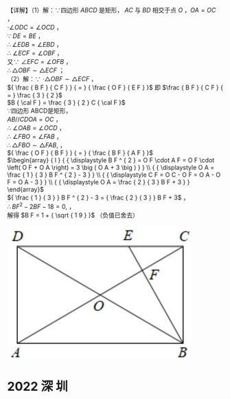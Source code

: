 【详解】（1）解：∵四边形 $A B C D$ 是矩形， $A C$ 与 $B D$ 相交于点 $O$ ，$O A = O C$ ，  
$\cdot \angle O D C = \angle O C D$ ，  
∵ $D E = B E$ ，  
$\therefore \angle E D B = \angle E B D$ ，  
∴ $\angle E C F = \angle O B F$ ，  
又∵ $\angle E F C = \angle O F B$ ，  
$\therefore \triangle { O B F } \sim \triangle { E C F }$ ；  
（2）解：∵ $\cdot \triangle O B F \sim \triangle E C F$ ，  
${ \frac { B F } { C F } } { = } { \frac { O F } { E F } }$ 即 $\frac { B F } { C F } { = } \frac { 3 } { 2 }$   
$B { \cal F } = \frac { 3 } { 2 } C { \cal F }$   
∵四边形 ABCD是矩形，  
$A B / / C D O A { = } O C$ ，  
∴ $\angle O A B = \angle O C D$ ，  
∴ $\angle F B O = \angle F A B$ ，  
$\therefore \triangle F B O \sim \triangle F A B ,$ ，  
${ \frac { O F } { B F } } { = } { \frac { B F } { A F } }$   
$\begin{array} { l } { { \displaystyle B F ^ { 2 } = O F \cdot A F = O F \cdot \left( O F + O A \right) = 3 \big ( O A + 3 \big ) } } \\ { { \displaystyle O A = \frac { 1 } { 3 } B F ^ { 2 } - 3 } } \\ { { \displaystyle C F = O C - O F = O A - O F = O A - 3 } } \\ { { \displaystyle O A = \frac { 2 } { 3 } B F + 3 } } \end{array}$   
${ \frac { 1 } { 3 } } B F ^ { 2 } - 3 = { \frac { 2 } { 3 } } B F + 3$ ，  
$\therefore B F ^ { 2 } - 2 B F - 1 8 = 0 ,$ ，  
解得 $B F = 1 + { \sqrt { 1 9 } }$ （负值已舍去）

![](<../../qs_image_DB/专题1-2_一文吃透相似三角形12个模型·共14类题型（解析版）/9c5a8808aaec74d87075ad9e37681083cd013dd966e66c8d9b438375516b0e94.jpg>)

# 2022 深 圳
